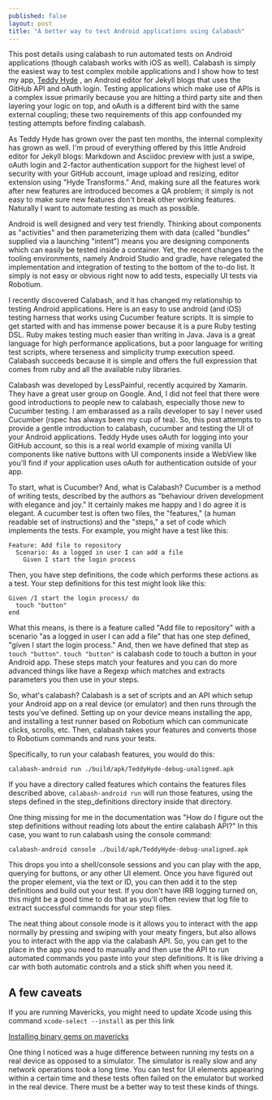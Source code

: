 ```yaml
---
published: false
layout: post
title: "A better way to test Android applications using Calabash"
---
```


This post details using calabash to run automated tests on Android applications (though calabash works with iOS as well). Calabash is simply the easiest way to test complex mobile applications and I show how to test my app, <a href="https://play.google.com/store/apps/details?id=com.EditorHyde.app">Teddy Hyde</a>
, an Android editor for Jekyll blogs that uses the GitHub API and oAuth login. Testing applications which make use of APIs is a complex issue primarily because you are hitting a third party site and then layering your logic on top, and oAuth is a different bird with the same external coupling; these two requirements of this app confounded my testing attempts before finding calabash.

As Teddy Hyde has grown over the past ten months, the internal complexity has grown as well. I'm proud 
of everything offered by this little Android editor for Jekyll blogs: Markdown and Asciidoc preview with just
a swipe, oAuth login and 2-factor authentication support for the highest level of security with 
your GitHub account, image upload and resizing, editor extension using "Hyde Transforms." And, making sure 
all the features work after new features are introduced becomes a QA problem; it simply is not easy to make sure new features
don't break other working features. Naturally I want to automate testing as much as possible.

Android is well designed and very test friendly. Thinking about components as "activities" and then parameterizing them
with data (called "bundles" supplied via a launching "intent") means you are designing components which 
can easily be tested inside a container. Yet, the recent changes to the tooling environments, namely Android Studio and 
gradle, have relegated the implementation and integration of testing to the bottom of the to-do list. It simply
is not easy or obvious right now to add tests, especially UI tests via Robotium. 

I recently discovered Calabash, and it has changed my relationship to testing Android applications. Here is an easy to use android (and iOS) testing harness
that works using Cucumber feature scripts. It is simple to get started with and has immense power because
it is a pure Ruby testing DSL. Ruby makes testing much easier than writing in Java. Java is a great language
for high performance applications, but a poor language for writing test scripts, where terseness and simplicity trump
execution speed. Calabash succeeds because it is simple and offers the full expression that comes from ruby and
all the available ruby libraries.

Calabash was developed by LessPainful, recently acquired by Xamarin. They have a great user group on Google. And, I did not feel that there were good introductions to people new to calabash, especially those new to Cucumber testing. I am
embarassed as a rails developer to say I never used Cucumber (rspec has always been my cup of tea). So, this post 
attempts to provide a gentle introduction to calabash, cucumber and testing the UI of your Android applications. Teddy
Hyde uses oAuth for logging into your GitHub account, so this is a real world example of mixing vanilla UI components
like native buttons with UI components inside a WebView like you'll find if your application uses oAuth for authentication
outside of your app.

To start, what is Cucumber? And, what is Calabash? Cucumber is a method of writing tests, described by the authors as "behaviour driven
development with elegance and joy." It certainly makes me happy and I do agree it is elegant. A cucumber test is often
two files, the "features," (a human readable set of instructions) and the "steps," a set of code which implements the tests. For example, you 
might have a test like this:

    Feature: Add file to repository
      Scenario: As a logged in user I can add a file
        Given I start the login process

Then, you have step definitions, the code which performs these actions as a test. Your step definitions for this test might look 
like this:

    Given /I start the login process/ do
      touch "button"
    end

What this means, is there is a feature called "Add file to repository" with a scenario "as a logged in user I can add a file"
that has one step defined, "given I start the login process." And, then we have defined that step as `touch "button"`. 
`touch "button"` is calabash code to touch a button in your Android app. These steps match your features and you can do more advanced things like have a Regexp which matches and extracts parameters you then use in your steps.

So, what's calabash? Calabash is a set of scripts and an API which setup your Android app on a real device (or emulator) and then 
runs through the tests you've defined. Setting up on your device means installing the app, and installing a test runner
based on Robotium which can communicate clicks, scrolls, etc. Then, calabash takes your features and converts those to
Robotium commands and runs your tests.

Specifically, to run your calabash features, you would do this:

    calabash-android run ./build/apk/TeddyHyde-debug-unaligned.apk

If you have a directory called features which contains the features files described above, `calabash-android run` will run those features, using the steps defined
in the step_definitions directory inside that directory.

One thing missing for me in the documentation was "How do I figure out the step definitions without reading lots
about the entire calabash API?" In this case, you want to run calabash using the console command:

    calabash-android console ./build/apk/TeddyHyde-debug-unaligned.apk

This drops you into a shell/console sessions and you can play with the app, querying for buttons, or any other UI element. Once 
you have figured out the proper element, via the text or ID, you can then add it to the step definitions and 
build out your test. If you don't have IRB logging turned on, this might be a good time to do that as you'll often review that log file to extract successful commands for your step files.

The neat thing about console mode is it allows you to interact with the app normally by pressing and swiping with your meaty fingers, but also allows you to interact with the app via the calabash API. So, you can get to the place in the app you need to manually and then use the API to run automated commands you paste into your step definitions. It is like driving a car with both automatic controls and a stick shift when you need it.

## A few caveats ##

If you are running Mavericks, you might need to update Xcode using this command `xcode-select --install`
as per this link

[Installing binary gems on mavericks](http://stackoverflow.com/questions/19579640/installing-redcarpet-gem-on-mavericks)

One thing I noticed was a huge difference between running my tests on a real device as opposed to a simulator. The simulator is really slow and any network operations took a long time. You can test for UI elements appearing within a certain time and these tests often failed on the emulator but worked in the real device. There must be a better way to test these kinds of things.




